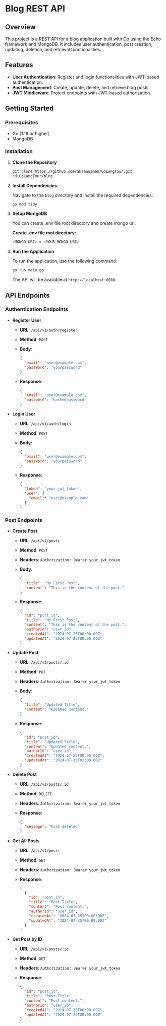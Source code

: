 # Blog REST API

## Overview

This project is a REST API for a blog application built with Go using the Echo framework and MongoDB. It includes user authentication, post creation, updating, deletion, and retrieval functionalities.

## Features

- **User Authentication**: Register and login functionalities with JWT-based authentication.
- **Post Management**: Create, update, delete, and retrieve blog posts.
- **JWT Middleware**: Protect endpoints with JWT-based authorization.

## Getting Started

### Prerequisites

- Go (1.18 or higher)
- MongoDB

### Installation

1. **Clone the Repository**

    ```sh
    git clone https://github.com/akaanuzman/GoLangTour.git
    cd GoLangTour/blog
    ```

2. **Install Dependencies**

    Navigate to the `blog` directory and install the required dependencies:

    ```sh
    go mod tidy
    ```

3. **Setup MongoDB**

    You can create .env file root directory and create mongo uri.

    **Create .env file root directory:**

    ```sh
    <MONGO_URI> = <YOUR_MONGO_URI>
    ```

4. **Run the Application**

    To run the application, use the following command:

    ```sh
    go run main.go
    ```

    The API will be available at `http://localhost:8080`.

## API Endpoints

### Authentication Endpoints

- **Register User**

    - **URL**: `/api/v1/auth/register`
    - **Method**: `POST`
    - **Body**:

      ```json
      {
        "email": "user@example.com",
        "password": "yourpassword"
      }
      ```

    - **Response**:

      ```json
      {
        "email": "user@example.com",
        "password": "hashedpassword"
      }
      ```

- **Login User**

    - **URL**: `/api/v1/auth/login`
    - **Method**: `POST`
    - **Body**:

      ```json
      {
        "email": "user@example.com",
        "password": "yourpassword"
      }
      ```

    - **Response**:

      ```json
      {
        "token": "your_jwt_token",
        "user": {
          "email": "user@example.com"
        }
      }
      ```

### Post Endpoints

- **Create Post**

    - **URL**: `/api/v1/posts`
    - **Method**: `POST`
    - **Headers**: `Authorization: Bearer your_jwt_token`
    - **Body**:

      ```json
      {
        "title": "My First Post",
        "content": "This is the content of the post."
      }
      ```

    - **Response**:

      ```json
      {
        "id": "post_id",
        "title": "My First Post",
        "content": "This is the content of the post.",
        "authorId": "user_id",
        "createdAt": "2024-07-25T00:00:00Z",
        "updatedAt": "2024-07-25T00:00:00Z"
      }
      ```

- **Update Post**

    - **URL**: `/api/v1/posts/:id`
    - **Method**: `PUT`
    - **Headers**: `Authorization: Bearer your_jwt_token`
    - **Body**:

      ```json
      {
        "title": "Updated Title",
        "content": "Updated content."
      }
      ```

    - **Response**:

      ```json
      {
        "id": "post_id",
        "title": "Updated Title",
        "content": "Updated content.",
        "authorId": "user_id",
        "createdAt": "2024-07-25T00:00:00Z",
        "updatedAt": "2024-07-25T01:00:00Z"
      }
      ```

- **Delete Post**

    - **URL**: `/api/v1/posts/:id`
    - **Method**: `DELETE`
    - **Headers**: `Authorization: Bearer your_jwt_token`
    - **Response**:

      ```json
      {
        "message": "Post deleted"
      }
      ```

- **Get All Posts**

    - **URL**: `/api/v1/posts`
    - **Method**: `GET`
    - **Headers**: `Authorization: Bearer your_jwt_token`
    - **Response**:

      ```json
      [
        {
          "id": "post_id",
          "title": "Post Title",
          "content": "Post content.",
          "authorId": "user_id",
          "createdAt": "2024-07-25T00:00:00Z",
          "updatedAt": "2024-07-25T00:00:00Z"
        }
      ]
      ```

- **Get Post by ID**

    - **URL**: `/api/v1/posts/:id`
    - **Method**: `GET`
    - **Headers**: `Authorization: Bearer your_jwt_token`
    - **Response**:

      ```json
      {
        "id": "post_id",
        "title": "Post Title",
        "content": "Post content.",
        "authorId": "user_id",
        "createdAt": "2024-07-25T00:00:00Z",
        "updatedAt": "2024-07-25T00:00:00Z"
      }
      ```

